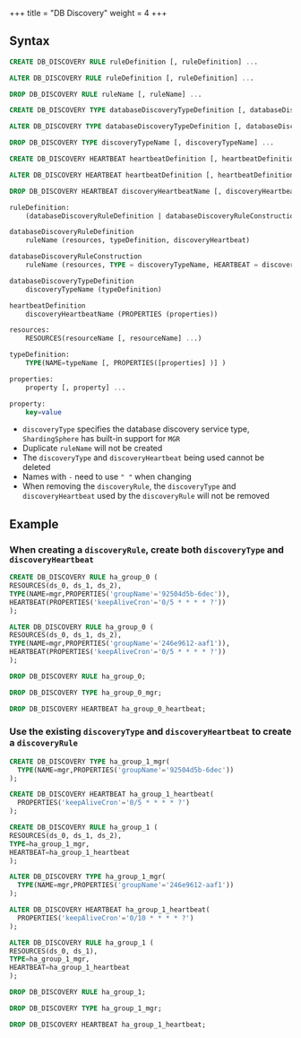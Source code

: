 +++
title = "DB Discovery"
weight = 4
+++

## Syntax

```sql
CREATE DB_DISCOVERY RULE ruleDefinition [, ruleDefinition] ...

ALTER DB_DISCOVERY RULE ruleDefinition [, ruleDefinition] ...

DROP DB_DISCOVERY RULE ruleName [, ruleName] ...

CREATE DB_DISCOVERY TYPE databaseDiscoveryTypeDefinition [, databaseDiscoveryTypeDefinition] ...

ALTER DB_DISCOVERY TYPE databaseDiscoveryTypeDefinition [, databaseDiscoveryTypeDefinition] ...

DROP DB_DISCOVERY TYPE discoveryTypeName [, discoveryTypeName] ...

CREATE DB_DISCOVERY HEARTBEAT heartbeatDefinition [, heartbeatDefinition] ...

ALTER DB_DISCOVERY HEARTBEAT heartbeatDefinition [, heartbeatDefinition] ...

DROP DB_DISCOVERY HEARTBEAT discoveryHeartbeatName [, discoveryHeartbeatName] ...

ruleDefinition:
    (databaseDiscoveryRuleDefinition | databaseDiscoveryRuleConstruction)

databaseDiscoveryRuleDefinition
    ruleName (resources, typeDefinition, discoveryHeartbeat)

databaseDiscoveryRuleConstruction
    ruleName (resources, TYPE = discoveryTypeName, HEARTBEAT = discoveryHeartbeatName)

databaseDiscoveryTypeDefinition
    discoveryTypeName (typeDefinition)

heartbeatDefinition
    discoveryHeartbeatName (PROPERTIES (properties))  

resources:
    RESOURCES(resourceName [, resourceName] ...)

typeDefinition:
    TYPE(NAME=typeName [, PROPERTIES([properties] )] )

properties:
    property [, property] ...

property:
    key=value                          
```

- `discoveryType` specifies the database discovery service type, `ShardingSphere` has built-in support for `MGR`
- Duplicate `ruleName` will not be created
- The `discoveryType` and `discoveryHeartbeat` being used cannot be deleted
- Names with `-` need to use `" "` when changing
- When removing the `discoveryRule`, the `discoveryType` and `discoveryHeartbeat` used by the `discoveryRule` will not be removed


## Example

### When creating a `discoveryRule`, create both `discoveryType` and `discoveryHeartbeat`

```sql
CREATE DB_DISCOVERY RULE ha_group_0 (
RESOURCES(ds_0, ds_1, ds_2),
TYPE(NAME=mgr,PROPERTIES('groupName'='92504d5b-6dec')),
HEARTBEAT(PROPERTIES('keepAliveCron'='0/5 * * * * ?'))
);

ALTER DB_DISCOVERY RULE ha_group_0 (
RESOURCES(ds_0, ds_1, ds_2),
TYPE(NAME=mgr,PROPERTIES('groupName'='246e9612-aaf1')),
HEARTBEAT(PROPERTIES('keepAliveCron'='0/5 * * * * ?'))
);

DROP DB_DISCOVERY RULE ha_group_0;

DROP DB_DISCOVERY TYPE ha_group_0_mgr;

DROP DB_DISCOVERY HEARTBEAT ha_group_0_heartbeat;

```

### Use the existing `discoveryType` and `discoveryHeartbeat` to create a `discoveryRule`

```sql
CREATE DB_DISCOVERY TYPE ha_group_1_mgr(
  TYPE(NAME=mgr,PROPERTIES('groupName'='92504d5b-6dec'))
);

CREATE DB_DISCOVERY HEARTBEAT ha_group_1_heartbeat(
  PROPERTIES('keepAliveCron'='0/5 * * * * ?')
);

CREATE DB_DISCOVERY RULE ha_group_1 (
RESOURCES(ds_0, ds_1, ds_2),
TYPE=ha_group_1_mgr,
HEARTBEAT=ha_group_1_heartbeat
);

ALTER DB_DISCOVERY TYPE ha_group_1_mgr(
  TYPE(NAME=mgr,PROPERTIES('groupName'='246e9612-aaf1'))
);

ALTER DB_DISCOVERY HEARTBEAT ha_group_1_heartbeat(
  PROPERTIES('keepAliveCron'='0/10 * * * * ?')
);

ALTER DB_DISCOVERY RULE ha_group_1 (
RESOURCES(ds_0, ds_1),
TYPE=ha_group_1_mgr,
HEARTBEAT=ha_group_1_heartbeat
);

DROP DB_DISCOVERY RULE ha_group_1;

DROP DB_DISCOVERY TYPE ha_group_1_mgr;

DROP DB_DISCOVERY HEARTBEAT ha_group_1_heartbeat;
```